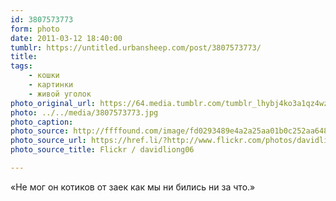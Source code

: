 ```yaml
---
id: 3807573773
form: photo
date: 2011-03-12 18:40:00
tumblr: https://untitled.urbansheep.com/post/3807573773/
title:
tags:
    - кошки
    - картинки
    - живой уголок
photo_original_url: https://64.media.tumblr.com/tumblr_lhybj4ko3a1qz4wzio1_r1_1280.jpg
photo: ../../media/3807573773.jpg
photo_caption:
photo_source: http://ffffound.com/image/fd0293489e4a2a25aa01b0c252aa6483fc1cd24c
photo_source_url: https://href.li/?http://www.flickr.com/photos/davidliong06/334044428/
photo_source_title: Flickr / davidliong06

---
```


<p>«Не мог он котиков от заек как мы ни бились ни за что.»</p>
